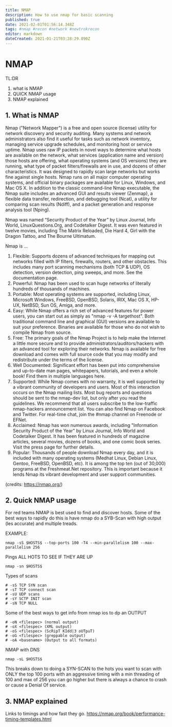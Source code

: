 ```yaml
---
title: NMAP
description: How to use nmap for basic scanning 
published: true
date: 2021-02-01T01:56:14.348Z
tags: #nmap #recon #network #newtrokrecon
editor: markdown
dateCreated: 2021-01-21T03:28:29.890Z
---
```


# NMAP 
TL:DR
1. what is NMAP 
2. QUICK NMAP usage 
3. NMAP explained 

## 1. What is NMAP 
Nmap ("Network Mapper") is a free and open source (license) utility for network discovery and security auditing. Many systems and network administrators also find it useful for tasks such as network inventory, managing service upgrade schedules, and monitoring host or service uptime. Nmap uses raw IP packets in novel ways to determine what hosts are available on the network, what services (application name and version) those hosts are offering, what operating systems (and OS versions) they are running, what type of packet filters/firewalls are in use, and dozens of other characteristics. It was designed to rapidly scan large networks but works fine against single hosts. Nmap runs on all major computer operating systems, and official binary packages are available for Linux, Windows, and Mac OS X. In addition to the classic command-line Nmap executable, the Nmap suite includes an advanced GUI and results viewer (Zenmap), a flexible data transfer, redirection, and debugging tool (Ncat), a utility for comparing scan results (Ndiff), and a packet generation and response analysis tool (Nping).

Nmap was named “Security Product of the Year” by Linux Journal, Info World, LinuxQuestions.Org, and Codetalker Digest. It was even featured in twelve movies, including The Matrix Reloaded, Die Hard 4, Girl with the Dragon Tattoo, and The Bourne Ultimatum.

Nmap is ...

1. Flexible: Supports dozens of advanced techniques for mapping out networks filled with IP filters, firewalls, routers, and other obstacles. This includes many port scanning mechanisms (both TCP & UDP), OS detection, version detection, ping sweeps, and more. See the documentation page.
2.	Powerful: Nmap has been used to scan huge networks of literally hundreds of thousands of machines.
3.	Portable: Most operating systems are supported, including Linux, Microsoft Windows, FreeBSD, OpenBSD, Solaris, IRIX, Mac OS X, HP-UX, NetBSD, Sun OS, Amiga, and more.
4.	Easy: While Nmap offers a rich set of advanced features for power users, you can start out as simply as "nmap -v -A targethost". Both traditional command line and graphical (GUI) versions are available to suit your preference. Binaries are available for those who do not wish to compile Nmap from source.
5.	Free: The primary goals of the Nmap Project is to help make the Internet a little more secure and to provide administrators/auditors/hackers with an advanced tool for exploring their networks. Nmap is available for free download and comes with full source code that you may modify and redistribute under the terms of the license.
6.	Well Documented: Significant effort has been put into comprehensive and up-to-date man pages, whitepapers, tutorials, and even a whole book! Find them in multiple languages here.
7.	Supported: While Nmap comes with no warranty, it is well supported by a vibrant community of developers and users. Most of this interaction occurs on the Nmap mailing lists. Most bug reports and questions should be sent to the nmap-dev list, but only after you read the guidelines. We recommend that all users subscribe to the low-traffic nmap-hackers announcement list. You can also find Nmap on Facebook and Twitter. For real-time chat, join the #nmap channel on Freenode or EFNet.
8.	Acclaimed: Nmap has won numerous awards, including "Information Security Product of the Year" by Linux Journal, Info World and Codetalker Digest. It has been featured in hundreds of magazine articles, several movies, dozens of books, and one comic book series. Visit the press page for further details.
9.	Popular: Thousands of people download Nmap every day, and it is included with many operating systems (Medhat Linux, Debian Linux, Gentoo, FreeBSD, OpenBSD, etc). It is among the top ten (out of 30,000) programs at the Freshmeat.Net repository. This is important because it lends Nmap its vibrant development and user support communities.


(credits: https://nmap.org/) 

## 2. Quick NMAP usage 

For red teams NMAP is best used to find and discover hosts. Some of the best ways to rapidly do this is have nmap do a SYB-Scan with high output (les accurate) and multiple treads. 

EXAMPLE: 
```
nmap -sS $HOSTS$ --top-ports 100 -T4 --min-parallelism 100 --max-parallelism 256
```
Pings ALL HOTS TO SEE IF THEY ARE UP 
```
nmap -sn $HOSTS$
```
Types of scans 
```
# -sS TCP SYN scan
# -sT TCP connect scan
# -sU UDP scans
# -sY SCTP INIT scan
# -sN TCP NULL
```
Some of the best ways to get info from nmap ios to dp an OUTPUT
```
# -oN <filespec> (normal output)
# -oX <filespec> (XML output)
# -oS <filespec> (ScRipT KIdd|3 oUTpuT)
# -oG <filespec> (greppable output) 
# -oA <basename> (Output to all formats)
```
NMAP with DNS 
```
nmap -sL $HOSTS$
```

This breaks down to doing a SYN-SCAN to the hots you want to scan with ONLY the top 100 ports with an aggressive timing with a min threading of 100 and max of 256 you can go higher but there is always a chance to crash or cause a Denial Of service. 

## 3. NMAP explained 

Links to timings and how fast they go. 
https://nmap.org/book/performance-timing-templates.html

